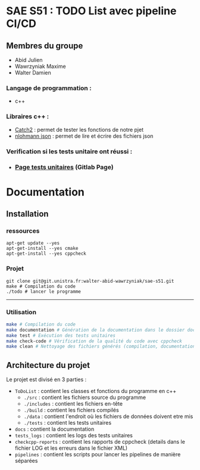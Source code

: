 # SAE S51 : TODO List avec pipeline CI/CD

## Membres du groupe
- Abid Julien
- Wawrzyniak Maxime
- Walter Damien

### Langage de programmation : 
- c++
### Libraires c++ :
- [Catch2](https://github.com/catchorg/Catch2) : permet de tester les fonctions de notre pjet
- [nlohmann json](https://github.com/nlohmann/json) : permet de lire et écrire des fichiers json



### Verification si les tests unitaire ont réussi :

- ### [Page tests unitaires](https://walter-abid-wawrzyniak.pages.unistra.fr/sae-s51/) (Gitlab Page)

# Documentation

## Installation

### ressources

```shell
apt-get update --yes
apt-get-install --yes cmake
apt-get-install --yes cppcheck
```

### Projet
```shell
git clone git@git.unistra.fr:walter-abid-wawrzyniak/sae-s51.git
make # Compilation du code
./todo # lancer le programme
```

<hr>

### Utilisation

```sh
make # Compilation du code
make documentation # Génération de la documentation dans le dossier docs
make test # Exécution des tests unitaires
make check-code # Vérification de la qualité du code avec cppcheck
make clean # Nettoyage des fichiers générés (compilation, documentation, cmake, etc.)
```

## Architecture du projet

Le projet est divisé en 3 parties :
- `ToDoList` : contient les classes et fonctions du programme en c++
    - `./src` : contient les fichiers source du programme
    - `./includes` : contient les fichiers en-tête
    - `./build` : contient les fichiers compilés
    - `./data` : contient l'endroit où les fichiers de données doivent etre mis
    - `./tests` : contient les tests unitaires
- `docs` : contient la documentation
- `tests_logs` : contient les logs des tests unitaires
- `checkcpp-reports` : contient les rapports de cppcheck (details dans le fichier LOG et les erreurs dans le fichier XML)
- `pipelines` : contient les scripts pour lancer les pipelines de manière séparées
